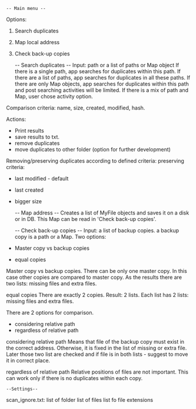     -- Main menu --
Options:
1. Search duplicates
2. Map local address
3. Check back-up copies


    -- Search duplicates --
Input: path or a list of paths or Map object
If there is a single path, app searches for duplicates within this path.
If there are a list of paths, app searches for duplicates in all these paths.
If there are only Map objects, app searches for duplicates within this path and post searching activities will be limited.
If there is a mix of path and Map, user chose activity option.

Comparison criteria:
name, size, created, modified, hash.

Actions:
* Print results
* save results to txt.
* remove duplicates
* move duplicates to other folder (option for further development)

Removing/preserving duplicates according to defined criteria:
preserving criteria:
* last modified - default
* last created
* bigger size




    -- Map address --
Creates a list of MyFile objects and saves it on a disk or in DB.
This Map can be read in 'Check back-up copies'.


    -- Check back-up copies --
Input: a list of backup copies. a backup copy is a path or a Map.
Two options:
* Master copy vs backup copies
* equal copies

Master copy vs backup copies.
There can be only one master copy. In this case other copies are compared to master copy.
As the results there are two lists: missing files and extra files.

equal copies
There are exactly 2 copies. Result: 2 lists. Each list has 2 lists: missing files and extra files. 

There are 2 options for comparison.
* considering relative path
* regardless of relative path

considering relative path
Means that file of the backup copy must exist in the correct address. 
Otherwise, it is fixed in the list of missing or extra file.
Later those two list are checked and if file is in both lists - suggest to move it in correct place.

regardless of relative path
Relative positions of files are not important.
This can work only if there is no duplicates within each copy. 


    --Settings--
scan_ignore.txt:
list of folder
list of files
list fo file extensions